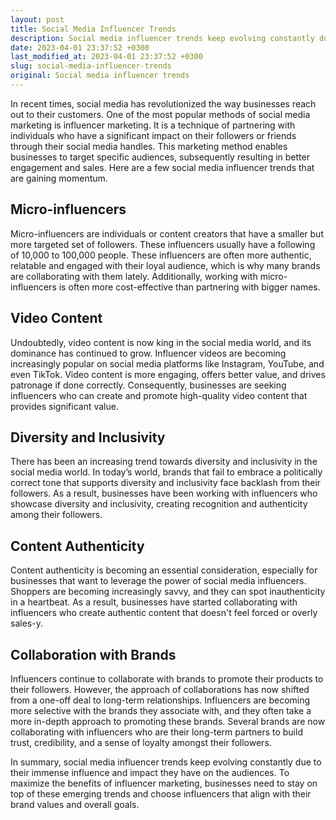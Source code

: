 ```yaml
---
layout: post
title: Social Media Influencer Trends
description: Social media influencer trends keep evolving constantly due to their immense influence and impact they have on the audiences. Here's all you need to know about the latest social media influencer trends.
date: 2023-04-01 23:37:52 +0300
last_modified_at: 2023-04-01 23:37:52 +0300
slug: social-media-influencer-trends
original: Social media influencer trends
---
```

In recent times, social media has revolutionized the way businesses reach out to their customers. One of the most popular methods of social media marketing is influencer marketing. It is a technique of partnering with individuals who have a significant impact on their followers or friends through their social media handles. This marketing method enables businesses to target specific audiences, subsequently resulting in better engagement and sales. Here are a few social media influencer trends that are gaining momentum.

## Micro-influencers

Micro-influencers are individuals or content creators that have a smaller but more targeted set of followers. These influencers usually have a following of 10,000 to 100,000 people. These influencers are often more authentic, relatable and engaged with their loyal audience, which is why many brands are collaborating with them lately. Additionally, working with micro-influencers is often more cost-effective than partnering with bigger names.

## Video Content

Undoubtedly, video content is now king in the social media world, and its dominance has continued to grow. Influencer videos are becoming increasingly popular on social media platforms like Instagram, YouTube, and even TikTok. Video content is more engaging, offers better value, and drives patronage if done correctly. Consequently, businesses are seeking influencers who can create and promote high-quality video content that provides significant value.

## Diversity and Inclusivity

There has been an increasing trend towards diversity and inclusivity in the social media world. In today’s world, brands that fail to embrace a politically correct tone that supports diversity and inclusivity face backlash from their followers. As a result, businesses have been working with influencers who showcase diversity and inclusivity, creating recognition and authenticity among their followers.

## Content Authenticity

Content authenticity is becoming an essential consideration, especially for businesses that want to leverage the power of social media influencers. Shoppers are becoming increasingly savvy, and they can spot inauthenticity in a heartbeat. As a result, businesses have started collaborating with influencers who create authentic content that doesn't feel forced or overly sales-y.

## Collaboration with Brands

Influencers continue to collaborate with brands to promote their products to their followers. However, the approach of collaborations has now shifted from a one-off deal to long-term relationships. Influencers are becoming more selective with the brands they associate with, and they often take a more in-depth approach to promoting these brands. Several brands are now collaborating with influencers who are their long-term partners to build trust, credibility, and a sense of loyalty amongst their followers.

In summary, social media influencer trends keep evolving constantly due to their immense influence and impact they have on the audiences. To maximize the benefits of influencer marketing, businesses need to stay on top of these emerging trends and choose influencers that align with their brand values and overall goals.